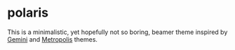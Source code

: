 # polaris

This is a minimalistic, yet hopefully not so boring, beamer theme inspired by [Gemini](https://github.com/anishathalye/gemini) and [Metropolis](https://github.com/matze/mtheme) themes.
